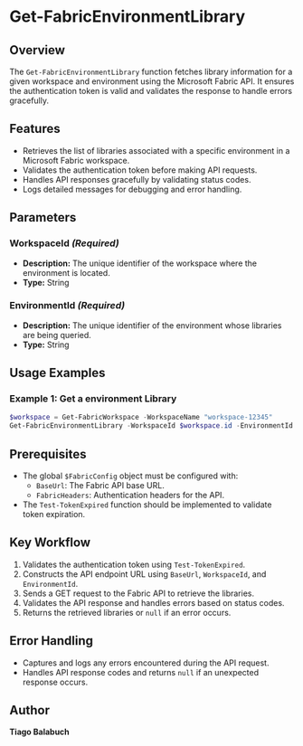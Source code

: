 # Get-FabricEnvironmentLibrary

## Overview

The `Get-FabricEnvironmentLibrary` function fetches library information for a given workspace and environment using the Microsoft Fabric API. It ensures the authentication token is valid and validates the response to handle errors gracefully.

## Features

- Retrieves the list of libraries associated with a specific environment in a Microsoft Fabric workspace.
- Validates the authentication token before making API requests.
- Handles API responses gracefully by validating status codes.
- Logs detailed messages for debugging and error handling.

## Parameters

### WorkspaceId *(Required)*

- **Description:** The unique identifier of the workspace where the environment is located.
- **Type:** String

### EnvironmentId *(Required)*

- **Description:** The unique identifier of the environment whose libraries are being queried.
- **Type:** String

## Usage Examples

### Example 1: Get a environment Library

```powershell
$workspace = Get-FabricWorkspace -WorkspaceName "workspace-12345"
Get-FabricEnvironmentLibrary -WorkspaceId $workspace.id -EnvironmentId $env.id
```

## Prerequisites

- The global `$FabricConfig` object must be configured with:
  - `BaseUrl`: The Fabric API base URL.
  - `FabricHeaders`: Authentication headers for the API.
- The `Test-TokenExpired` function should be implemented to validate token expiration.

## Key Workflow

1. Validates the authentication token using `Test-TokenExpired`.
2. Constructs the API endpoint URL using `BaseUrl`, `WorkspaceId`, and `EnvironmentId`.
3. Sends a GET request to the Fabric API to retrieve the libraries.
4. Validates the API response and handles errors based on status codes.
5. Returns the retrieved libraries or `null` if an error occurs.

## Error Handling

- Captures and logs any errors encountered during the API request.
- Handles API response codes and returns `null` if an unexpected response occurs.

## Author

**Tiago Balabuch**